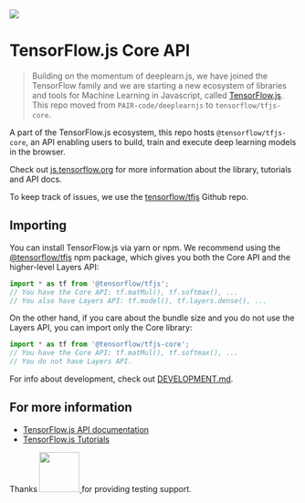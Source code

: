<a id="travis-badge" href="https://travis-ci.org/PAIR-code/deeplearnjs" alt="Build Status">
  <img src="https://travis-ci.org/PAIR-code/deeplearnjs.svg?branch=master" />
</a>

# TensorFlow.js Core API

> Building on the momentum of deeplearn.js, we have joined the TensorFlow
family and we are starting a new ecosystem of libraries and tools for Machine
Learning in Javascript, called [TensorFlow.js](js.tensorflow.org).
This repo moved from `PAIR-code/deeplearnjs` to `tensorflow/tfjs-core`.

A part of the TensorFlow.js ecosystem, this repo hosts `@tensorflow/tfjs-core`, an API enabling users to build, train and execute deep learning models in the browser.

Check out [js.tensorflow.org](https://js.tensorflow.org) for more
information about the library, tutorials and API docs.

To keep track of issues, we use the [tensorflow/tfjs](https://github.com/tensorflow/tfjs) Github repo.

## Importing

You can install TensorFlow.js via yarn or npm. We recommend using the [@tensorflow/tfjs](https://www.npmjs.com/package/@tensorflow/tfjs) npm package, which gives you both the Core API and the higher-level Layers API:

```js
import * as tf from '@tensorflow/tfjs';
// You have the Core API: tf.matMul(), tf.softmax(), ...
// You also have Layers API: tf.model(), tf.layers.dense(), ...
```

On the other hand, if you care about the bundle size and you do not use the Layers API, you can import only the Core library:

```js
import * as tf from '@tensorflow/tfjs-core';
// You have the Core API: tf.matMul(), tf.softmax(), ...
// You do not have Layers API.
```

For info about development, check out [DEVELOPMENT.md](./DEVELOPMENT.md).

## For more information

- [TensorFlow.js API documentation](https://js.tensorflow.org/api/index.html)
- [TensorFlow.js Tutorials](https://js.tensorflow.org/tutorials/)

Thanks <span><a href="https://www.browserstack.com/">
  <img src="https://www.browserstack.com/images/layout/browserstack-logo-600x315.png" height="70" style="height:70px;">
</a></span> for providing testing support.
